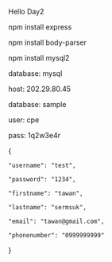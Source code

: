 Hello Day2

npm install express

npm install body-parser

npm install mysql2

database: mysql

host: 202.29.80.45

database: sample

user: cpe

pass: 1q2w3e4r

{

    "username": "test",

    "password": "1234",

    "firstname": "tawan",

    "lastname": "sermsuk",

    "email": "tawan@gmail.com",

    "phonenumber": "0999999999"
    
}